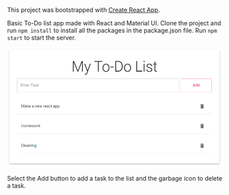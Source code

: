This project was bootstrapped with [Create React App](https://github.com/facebook/create-react-app).

Basic To-Do list app made with React and Material UI. Clone the project and run `npm install` to install all the packages in the package.json file. Run `npm start` to start the server.

<img src="todolist.PNG">

Select the Add button to add a task to the list and the garbage icon to delete a task.
